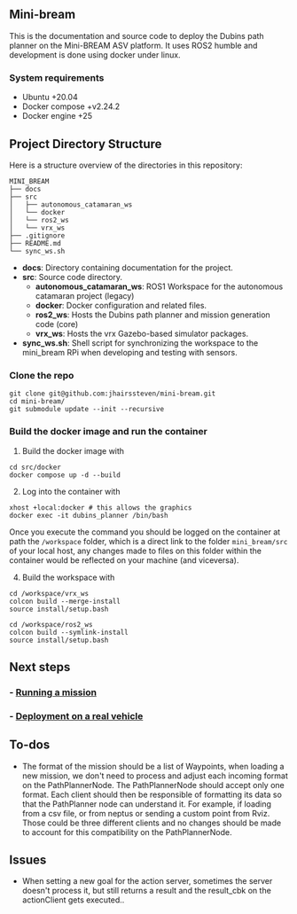 ## Mini-bream
This is the documentation and source code to deploy the Dubins path planner on the Mini-BREAM ASV platform. It uses ROS2 humble and development is done using docker under linux. 

### System requirements
- Ubuntu +20.04
- Docker compose +v2.24.2
- Docker engine +25

## Project Directory Structure

Here is a structure overview of the directories in this repository:

```
MINI_BREAM
├── docs
├── src
│   ├── autonomous_catamaran_ws
│   └── docker
│   └── ros2_ws
│   └── vrx_ws
├── .gitignore
├── README.md
└── sync_ws.sh
```

- **docs**: Directory containing documentation for the project.
- **src**: Source code directory.
  - **autonomous_catamaran_ws**: ROS1 Workspace for the autonomous catamaran project (legacy)
  - **docker**: Docker configuration and related files.
  - **ros2_ws**: Hosts the Dubins path planner and mission generation code (core)
  - **vrx_ws**: Hosts the vrx Gazebo-based simulator packages.
- **sync_ws.sh**: Shell script for synchronizing the workspace to the mini_bream RPi when developing and testing with sensors.


### Clone the repo 
```shell
git clone git@github.com:jhairssteven/mini-bream.git
cd mini-bream/
git submodule update --init --recursive
```

### Build the docker image and run the container

1. Build the docker image with
```shell
cd src/docker
docker compose up -d --build
```

2. Log into the container with
```shell
xhost +local:docker # this allows the graphics
docker exec -it dubins_planner /bin/bash
```

Once you execute the command you should be logged on the container at path the `/workspace` folder, which is a direct link to the folder `mini_bream/src` of your local host, any changes made to files on this folder within the container would be reflected on your machine (and viceversa).

<!-- > **Note: Every command below should be executed inside the docker container** -->

4. Build the workspace with
```shell
cd /workspace/vrx_ws
colcon build --merge-install
source install/setup.bash

cd /workspace/ros2_ws
colcon build --symlink-install
source install/setup.bash
```

## Next steps
### - [Running a mission](Running%20a%20mission.md)
### - [Deployment on a real vehicle](docs/deployment.md)


## To-dos
- The format of the mission should be a list of Waypoints, when loading a new mission, we don't need to process and adjust each incoming format on the PathPlannerNode. The PathPlannerNode should accept only one format. Each client should then be responsible of formatting its data so that the PathPlanner node can understand it. For example, if loading from a csv file, or from neptus or sending a custom point from Rviz. Those could be three different clients and no changes should be made to account for this compatibility on the PathPlannerNode.

## Issues
- When setting a new goal for the action server, sometimes the server doesn't process it, but still returns a result and the result_cbk on the actionClient gets executed..